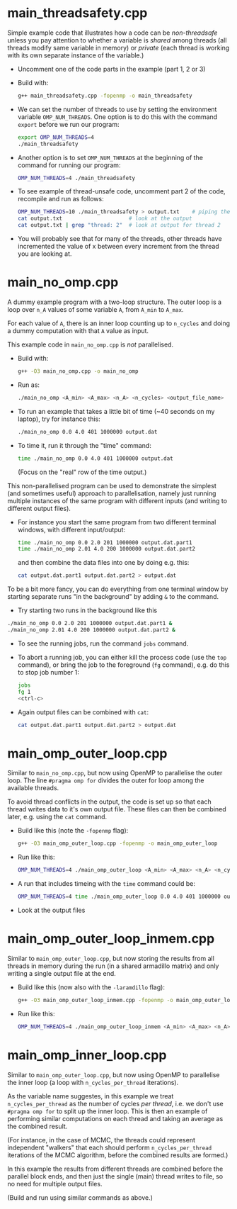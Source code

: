 # main_threadsafety.cpp

Simple example code that illustrates how a code can be
*non-threadsafe* unless you pay attention to whether a 
variable is *shared* among threads (all threads 
modify same variable in memory) or *private* 
(each thread is working with its own separate instance 
of the variable.)

- Uncomment one of the code parts in the example (part 1, 2 or 3)

- Build with: 
  ```sh
  g++ main_threadsafety.cpp -fopenmp -o main_threadsafety
  ```

- We can set the number of threads to use by setting the environment 
  variable `OMP_NUM_THREADS`. One option is to do this with the command `export`
  before we run our program:
  ```sh
  export OMP_NUM_THREADS=4
  ./main_threadsafety
  ```

- Another option is to set `OMP_NUM_THREADS` at the beginning of the command for 
  running our program:
  ```sh
  OMP_NUM_THREADS=4 ./main_threadsafety
  ```

- To see example of thread-unsafe code, uncomment part 2 of the code, 
  recompile and run as follows:
  ```sh
  OMP_NUM_THREADS=10 ./main_threadsafety > output.txt    # piping the output to a file
  cat output.txt                     # look at the output 
  cat output.txt | grep "thread: 2"  # look at output for thread 2
  ```

- You will probably see that for many of the threads, other threads have
  incremented the value of x between every increment from the thread you
  are looking at. 



# main_no_omp.cpp

A dummy example program with a two-loop structure. The outer loop is
a loop over `n_A` values of some variable `A`, from `A_min` to `A_max`. 

For each value of `A`, there is an inner loop counting up to `n_cycles` 
and doing a dummy computation with that `A` value as input. 

This example code in `main_no_omp.cpp` is *not* parallelised.

- Build with:
  ```sh
  g++ -O3 main_no_omp.cpp -o main_no_omp
  ```

- Run as:
  ```sh
  ./main_no_omp <A_min> <A_max> <n_A> <n_cycles> <output_file_name>
  ```

- To run an example that takes a little bit of time 
  (~40 seconds on my laptop), try for instance this:
  ```sh
  ./main_no_omp 0.0 4.0 401 1000000 output.dat
  ```

- To time it, run it through the "time" command:
  ```sh
  time ./main_no_omp 0.0 4.0 401 1000000 output.dat
  ```
  (Focus on the "real" row of the time output.)


This non-parallelised program can be used to demonstrate the simplest 
(and sometimes useful) approach to parallelisation, namely just 
running multiple instances of the same program with different inputs 
(and writing to different output files). 

- For instance you start the same program from two different terminal 
  windows, with different input/output:
  ```sh
  time ./main_no_omp 0.0 2.0 201 1000000 output.dat.part1
  time ./main_no_omp 2.01 4.0 200 1000000 output.dat.part2
  ```
  and then combine the data files into one by doing e.g. this:
  ```sh
  cat output.dat.part1 output.dat.part2 > output.dat
  ```

To be a bit more fancy, you can do everything from one terminal window 
by starting separate runs "in the background" by adding `&` to the command.

  - Try starting two runs in the background like this
  ```sh
  ./main_no_omp 0.0 2.0 201 1000000 output.dat.part1 &
  ./main_no_omp 2.01 4.0 200 1000000 output.dat.part2 &
  ```

- To see the running jobs, run the command `jobs` command.

- To abort a running job, you can either kill the process code 
  (use the `top` command), or bring the job to the foreground 
  (`fg` command), e.g. do this to stop job number 1:
  ```sh
  jobs
  fg 1
  <ctrl-c>
  ```  

- Again output files can be combined with `cat`:
  ```sh
  cat output.dat.part1 output.dat.part2 > output.dat  
  ```


# main_omp_outer_loop.cpp

Similar to `main_no_omp.cpp`, but now using OpenMP to parallelise the 
outer loop. The line `#pragma omp for` divides the outer for loop
among the available threads.

To avoid thread conflicts in the output, the code is set up so that 
each thread writes data to it's own output file. These files can then
be combined later, e.g. using the `cat` command.

- Build like this (note the `-fopenmp` flag):
  ```sh
  g++ -O3 main_omp_outer_loop.cpp -fopenmp -o main_omp_outer_loop
  ```

- Run like this:
  ```sh
  OMP_NUM_THREADS=4 ./main_omp_outer_loop <A_min> <A_max> <n_A> <n_cycles_per_thread> <output_file_name>
  ```

- A run that includes timeing with the `time` command could be:
  ```sh
  OMP_NUM_THREADS=4 time ./main_omp_outer_loop 0.0 4.0 401 1000000 output.dat
  ```

- Look at the output files


# main_omp_outer_loop_inmem.cpp

Similar to `main_omp_outer_loop.cpp`, but now storing the results 
from all threads in memory during the run (in a shared armadillo 
matrix) and only writing a single output file at the end.

- Build like this (now also with the `-laramdillo` flag):
  ```sh
  g++ -O3 main_omp_outer_loop_inmem.cpp -fopenmp -o main_omp_outer_loop_inmem
  ```

- Run like this:
  ```sh
  OMP_NUM_THREADS=4 ./main_omp_outer_loop_inmem <A_min> <A_max> <n_A> <n_cycles_per_thread> <output_file_basename>
  ```


# main_omp_inner_loop.cpp

Similar to `main_omp_outer_loop.cpp`, but now using OpenMP 
to parallelise the inner loop (a loop with `n_cycles_per_thread`
iterations). 

As the variable name suggestes, in this example we treat 
`n_cycles_per_thread` as the number of cycles *per thread*, 
i.e. we don't use `#pragma omp for` to split up the inner loop.
This is then an example of performing similar computations on 
each thread and taking an average as the combined result.

(For instance, in the case of MCMC, the threads could 
represent independent "walkers" that each should perform 
`n_cycles_per_thread` iterations of the MCMC algorithm, 
before the combined results are formed.)

In this example the results from different threads are 
combined before the parallel block ends, and then just 
the single (main) thread writes to file, so no need for 
multiple output files.

(Build and run using similar commands as above.)

